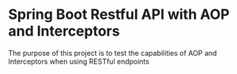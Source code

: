 # Spring Boot Restful API with AOP and Interceptors

The purpose of this project is to test the capabilities of AOP and Interceptors when using RESTful endpoints